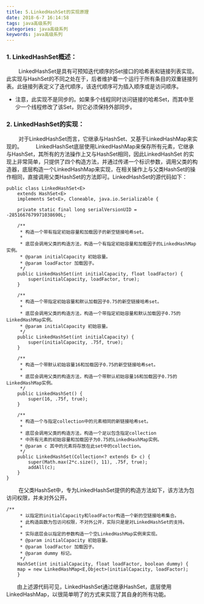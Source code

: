 ```yaml
---
title: 5.LinkedHashSet的实现原理
date: 2018-6-7 16:14:58
tags: java高级系列
categories: java高级系列
keywords: java高级系列
---
```


### 1.    LinkedHashSet概述：
&emsp;&emsp; LinkedHashSet是具有可预知迭代顺序的Set接口的哈希表和链接列表实现。此实现与HashSet的不同之处在于，后者维护着一个运行于所有条目的双重链接列表。此链接列表定义了迭代顺序，该迭代顺序可为插入顺序或是访问顺序。
* 注意，此实现不是同步的。如果多个线程同时访问链接的哈希Set，而其中至少一个线程修改了该Set，则它必须保持外部同步。
 <!--more-->
### 2.    LinkedHashSet的实现：
&emsp;&emsp; 对于LinkedHashSet而言，它继承与HashSet、又基于LinkedHashMap来实现的。
&emsp;&emsp; LinkedHashSet底层使用LinkedHashMap来保存所有元素，它继承与HashSet，其所有的方法操作上又与HashSet相同，因此LinkedHashSet 的实现上非常简单，只提供了四个构造方法，并通过传递一个标识参数，调用父类的构造器，底层构造一个LinkedHashMap来实现，在相关操作上与父类HashSet的操作相同，直接调用父类HashSet的方法即可。LinkedHashSet的源代码如下：
```
public class LinkedHashSet<E>  
    extends HashSet<E>  
    implements Set<E>, Cloneable, java.io.Serializable {  
  
    private static final long serialVersionUID = -2851667679971038690L;  
  
    /** 
     * 构造一个带有指定初始容量和加载因子的新空链接哈希set。 
     * 
     * 底层会调用父类的构造方法，构造一个有指定初始容量和加载因子的LinkedHashMap实例。 
     * @param initialCapacity 初始容量。 
     * @param loadFactor 加载因子。 
     */  
    public LinkedHashSet(int initialCapacity, float loadFactor) {  
        super(initialCapacity, loadFactor, true);  
    }  
  
    /** 
     * 构造一个带指定初始容量和默认加载因子0.75的新空链接哈希set。 
     * 
     * 底层会调用父类的构造方法，构造一个带指定初始容量和默认加载因子0.75的LinkedHashMap实例。 
     * @param initialCapacity 初始容量。 
     */  
    public LinkedHashSet(int initialCapacity) {  
        super(initialCapacity, .75f, true);  
    }  
  
    /** 
     * 构造一个带默认初始容量16和加载因子0.75的新空链接哈希set。 
     * 
     * 底层会调用父类的构造方法，构造一个带默认初始容量16和加载因子0.75的LinkedHashMap实例。 
     */  
    public LinkedHashSet() {  
        super(16, .75f, true);  
    }  
  
    /** 
     * 构造一个与指定collection中的元素相同的新链接哈希set。 
     *  
     * 底层会调用父类的构造方法，构造一个足以包含指定collection 
     * 中所有元素的初始容量和加载因子为0.75的LinkedHashMap实例。 
     * @param c 其中的元素将存放在此set中的collection。 
     */  
    public LinkedHashSet(Collection<? extends E> c) {  
        super(Math.max(2*c.size(), 11), .75f, true);  
        addAll(c);  
    }  
}  
```
&emsp;&emsp; 在父类HashSet中，专为LinkedHashSet提供的构造方法如下，该方法为包访问权限，并未对外公开。
```
/** 
     * 以指定的initialCapacity和loadFactor构造一个新的空链接哈希集合。 
     * 此构造函数为包访问权限，不对外公开，实际只是是对LinkedHashSet的支持。 
     * 
     * 实际底层会以指定的参数构造一个空LinkedHashMap实例来实现。 
     * @param initialCapacity 初始容量。 
     * @param loadFactor 加载因子。 
     * @param dummy 标记。 
     */  
    HashSet(int initialCapacity, float loadFactor, boolean dummy) {  
    map = new LinkedHashMap<E,Object>(initialCapacity, loadFactor);  
    }  
```
&emsp;&emsp;由上述源代码可见，LinkedHashSet通过继承HashSet，底层使用LinkedHashMap，以很简单明了的方式来实现了其自身的所有功能。